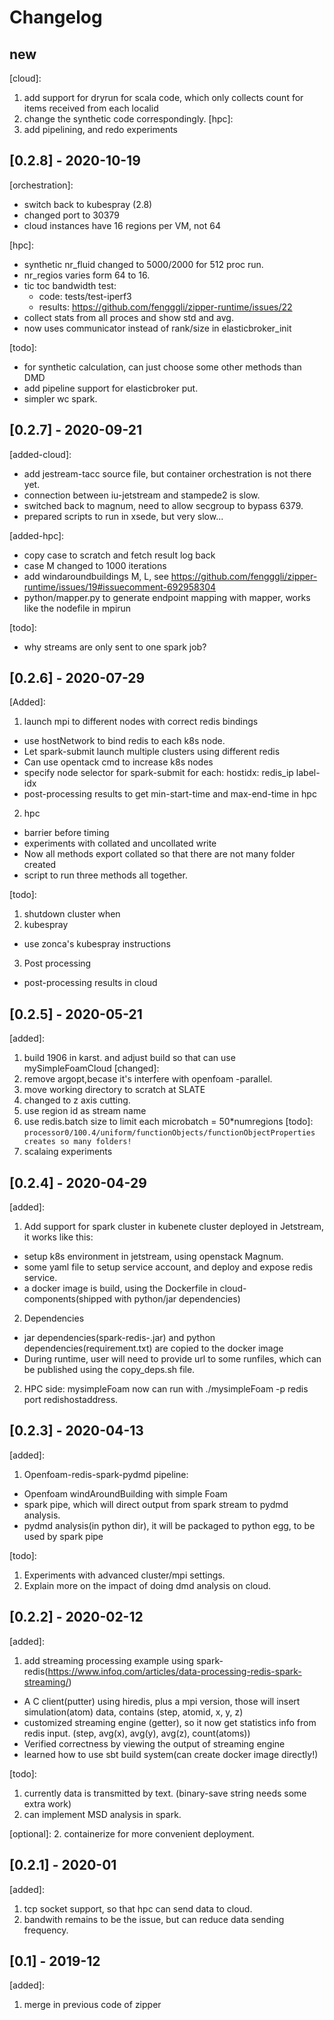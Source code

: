 # Changelog
## new
[cloud]:
1. add support for dryrun for scala code, which only collects count for items received from each localid
2. change the synthetic code correspondingly.
[hpc]:
1. add pipelining, and redo experiments

## [0.2.8] - 2020-10-19
[orchestration]:
- switch back to kubespray (2.8)
- changed port to 30379
- cloud instances have 16 regions per VM, not 64

[hpc]:
- synthetic nr_fluid changed to 5000/2000 for 512 proc run.
- nr_regios varies form 64 to 16.
- tic toc bandwidth test:
  - code:  tests/test-iperf3
  - results: https://github.com/fengggli/zipper-runtime/issues/22
- collect stats from all proces and show std and avg.
- now uses communicator instead of rank/size in elasticbroker_init

[todo]:
- for synthetic calculation, can just choose some other methods than DMD
- add pipeline support for elasticbroker put.
- simpler wc spark.

## [0.2.7] - 2020-09-21
[added-cloud]:
- add jestream-tacc source file, but container orchestration is not there yet.
- connection between iu-jetstream and stampede2 is slow.
- switched back to magnum, need to allow secgroup to bypass 6379.
- prepared scripts to run in xsede, but very slow...

[added-hpc]:
- copy case to scratch and fetch result log back
- case M changed to 1000 iterations
- add windaroundbuildings M, L, see https://github.com/fengggli/zipper-runtime/issues/19#issuecomment-692958304
- python/mapper.py to generate endpoint mapping with mapper, works like the nodefile in mpirun

[todo]:
- why streams are only sent to one spark job?

## [0.2.6] - 2020-07-29
[Added]:
1. launch mpi to different nodes with correct redis bindings
- use hostNetwork to bind redis to each k8s node.
- Let spark-submit launch multiple clusters using different redis
- Can use opentack cmd to increase k8s nodes
- specify node selector for spark-submit
	for each: hostidx:
		redis_ip
		label-idx
- post-processing results to get min-start-time and max-end-time  in hpc
2. hpc 
- barrier before timing
- experiments with collated and uncollated write
- Now all methods export collated so that there are not many folder created
- script to run three methods all together.

[todo]:
1. shutdown cluster when
2. kubespray
- use zonca's kubespray instructions 
3. Post processing
- post-processing results in cloud 

## [0.2.5] - 2020-05-21
[added]:
1. build 1906 in karst. and adjust build so that can use mySimpleFoamCloud
[changed]:
1. remove argopt,becase it's interfere with openfoam -parallel.
2. move working directory to scratch at SLATE
3. changed to z axis cutting.
4. use region id as stream name
5. use redis.batch size to limit each microbatch = 50\*numregions
[todo]:
``processor0/100.4/uniform/functionObjects/functionObjectProperties creates so many folders!``
1. scalaing experiments
## [0.2.4] - 2020-04-29
[added]:
1. Add support for spark cluster in kubenete cluster deployed in Jetstream, it works like this:
  - setup k8s environment in jetstream, using openstack Magnum.
  - some yaml file to setup service account, and deploy and expose redis service.
  - a docker image is build, using the Dockerfile in cloud-components(shipped with python/jar dependencies)
2. Dependencies
  - jar dependencies(spark-redis-.jar) and python dependencies(requirement.txt) are copied to the docker image
  - During runtime, user will need to provide url to some runfiles, which can be published using the copy_deps.sh file.

2. HPC side: mysimpleFoam now can run with ./mysimpleFoam -p redis port redishostaddress.

## [0.2.3] - 2020-04-13
[added]:
1. Openfoam-redis-spark-pydmd pipeline:
  - Openfoam windAroundBuilding with simple Foam
  - spark pipe, which will direct output from spark stream to pydmd analysis.
  - pydmd analysis(in python dir), it will be packaged to python egg, to be used by spark pipe

[todo]:
1. Experiments with advanced cluster/mpi settings.
2. Explain more on the impact of doing dmd analysis on cloud.

## [0.2.2] - 2020-02-12
[added]:
1. add streaming processing example using spark-redis(https://www.infoq.com/articles/data-processing-redis-spark-streaming/)
  - A C client(putter) using hiredis, plus a mpi version, those will insert simulation(atom) data, contains (step, atomid, x, y, z)
  - customized streaming engine (getter), so it now get statistics info from redis input. (step, avg(x), avg(y), avg(z), count(atoms))
  - Verified correctness by viewing the output of streaming engine
  - learned how to use sbt build system(can create docker image directly!)

[todo]:
1. currently data is transmitted by text. (binary-save string needs some extra work)
2. can implement MSD analysis in spark.

[optional]:
2. containerize for more convenient deployment.

## [0.2.1] - 2020-01

[added]:
1. tcp socket support, so that hpc can send data to cloud.
2. bandwith remains to be the issue, but can reduce data sending frequency.

## [0.1] - 2019-12
[added]:
1. merge in previous code of zipper
